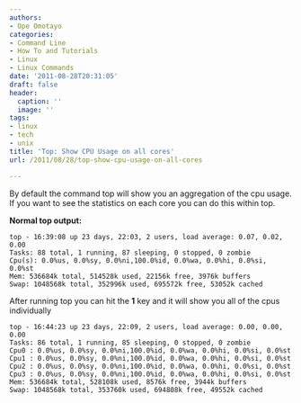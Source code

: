 ```yaml
---
authors:
- Ope Omotayo
categories:
- Command Line
- How To and Tutorials
- Linux
- Linux Commands
date: '2011-08-28T20:31:05'
draft: false
header:
  caption: ''
  image: ''
tags:
- linux
- tech
- unix
title: 'Top: Show CPU Usage on all cores'
url: /2011/08/28/top-show-cpu-usage-on-all-cores

---
```


By default the command top will show you an aggregation of the cpu  usage. If you want to see the statistics on each core you can do this within top.

**Normal top output:**

    top - 16:39:08 up 23 days, 22:03, 2 users, load average: 0.07, 0.02, 0.00  
    Tasks: 88 total, 1 running, 87 sleeping, 0 stopped, 0 zombie  
    Cpu(s): 0.0%us, 0.0%sy, 0.0%ni,100.0%id, 0.0%wa, 0.0%hi, 0.0%si, 0.0%st  
    Mem: 536684k total, 514528k used, 22156k free, 3976k buffers  
    Swap: 1048568k total, 352996k used, 695572k free, 53052k cached

After running top you can hit the **1** key and it will show you all of the cpus individually

    top - 16:44:23 up 23 days, 22:09, 2 users, load average: 0.00, 0.00, 0.00  
    Tasks: 86 total, 1 running, 85 sleeping, 0 stopped, 0 zombie  
    Cpu0 : 0.0%us, 0.0%sy, 0.0%ni,100.0%id, 0.0%wa, 0.0%hi, 0.0%si, 0.0%st  
    Cpu1 : 0.0%us, 0.0%sy, 0.0%ni,100.0%id, 0.0%wa, 0.0%hi, 0.0%si, 0.0%st  
    Cpu2 : 0.0%us, 0.0%sy, 0.0%ni,100.0%id, 0.0%wa, 0.0%hi, 0.0%si, 0.0%st  
    Cpu3 : 0.0%us, 0.0%sy, 0.0%ni,100.0%id, 0.0%wa, 0.0%hi, 0.0%si, 0.0%st  
    Mem: 536684k total, 528108k used, 8576k free, 3944k buffers  
    Swap: 1048568k total, 353760k used, 694808k free, 49552k cached
